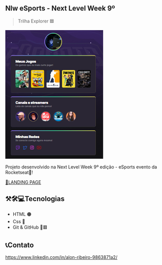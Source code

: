 ## Nlw eSports  - Next Level Week 9º 

> Trilha Explorer 🟦

![preview](screnshot.PNG)

Projeto desenvolvido na Next Level Week 9º edição - eSports evento da Rocketseat💜!

[🔗LANDING PAGE](https://alonribeiro12.github.io/NlweSports_explorer/Nlw_explore/)


## ⚒🛠💻Tecnologias

- HTML 🟠
- Css  🔵
- Git & GitHub 🔸🟥

## 📞Contato
https://www.linkedin.com/in/alon-ribeiro-9863871a2/
